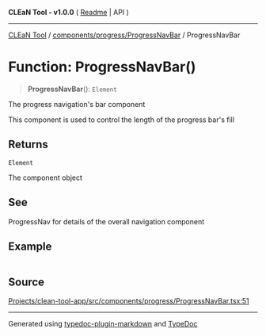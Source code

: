 **CLEaN Tool - v1.0.0** ( [Readme](../../../../README.md) \| API )

***

[CLEaN Tool](../../../../modules.md) / [components/progress/ProgressNavBar](../README.md) / ProgressNavBar

# Function: ProgressNavBar()

> **ProgressNavBar**(): `Element`

The progress navigation's bar component

This component is used to control the length of the progress bar's fill

## Returns

`Element`

The component object

## See

ProgressNav for details of the overall navigation component

## Example

```ts

```

## Source

[Projects/clean-tool-app/src/components/progress/ProgressNavBar.tsx:51](https://github.com/yuckyh/clean-tool-app/)

***

Generated using [typedoc-plugin-markdown](https://www.npmjs.com/package/typedoc-plugin-markdown) and [TypeDoc](https://typedoc.org/)
